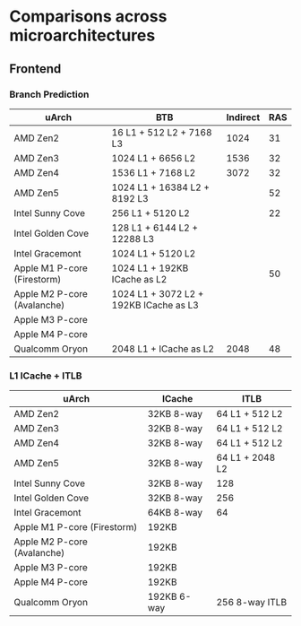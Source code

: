# Comparisons across microarchitectures

## Frontend

### Branch Prediction

| uArch                       | BTB                                    | Indirect | RAS |
|-----------------------------|----------------------------------------|----------|-----|
| AMD Zen2                    | 16 L1 + 512 L2 + 7168 L3               | 1024     | 31  |
| AMD Zen3                    | 1024 L1 + 6656 L2                      | 1536     | 32  |
| AMD Zen4                    | 1536 L1 + 7168 L2                      | 3072     | 32  |
| AMD Zen5                    | 1024 L1 + 16384 L2 + 8192 L3           |          | 52  |
| Intel Sunny Cove            | 256 L1 + 5120 L2                       |          | 22  |
| Intel Golden Cove           | 128 L1 + 6144 L2 + 12288 L3            |          |     |
| Intel Gracemont             | 1024 L1 + 5120 L2                      |          |     |
| Apple M1 P-core (Firestorm) | 1024 L1 + 192KB ICache as L2           |          | 50  |
| Apple M2 P-core (Avalanche) | 1024 L1 + 3072 L2 + 192KB ICache as L3 |          |     |
| Apple M3 P-core             |                                        |          |     |
| Apple M4 P-core             |                                        |          |     |
| Qualcomm Oryon              | 2048 L1 + ICache as L2                 | 2048     | 48  |

### L1 ICache + ITLB

| uArch                       | ICache      | ITLB            |
|-----------------------------|-------------|-----------------|
| AMD Zen2                    | 32KB 8-way  | 64 L1 + 512 L2  |
| AMD Zen3                    | 32KB 8-way  | 64 L1 + 512 L2  |
| AMD Zen4                    | 32KB 8-way  | 64 L1 + 512 L2  |
| AMD Zen5                    | 32KB 8-way  | 64 L1 + 2048 L2 |
| Intel Sunny Cove            | 32KB 8-way  | 128             |
| Intel Golden Cove           | 32KB 8-way  | 256             |
| Intel Gracemont             | 64KB 8-way  | 64              |
| Apple M1 P-core (Firestorm) | 192KB       |                 |
| Apple M2 P-core (Avalanche) | 192KB       |                 |
| Apple M3 P-core             | 192KB       |                 |
| Apple M4 P-core             | 192KB       |                 |
| Qualcomm Oryon              | 192KB 6-way | 256 8-way ITLB  |


